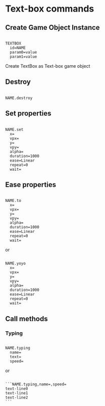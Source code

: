 # Text-box commands

## Create Game Object Instance

```

TEXTBOX
  id=NAME
  param0=value
  param1=value

```

Create TextBox as Text-box game object

## Destroy

```

NAME.destroy

```

## Set properties

```

NAME.set
  x=
  vpx=
  y=
  vpy=
  alpha=
  duration=1000
  ease=Linear
  repeat=0
  wait=

```

## Ease properties

```

NAME.to
  x=
  vpx=
  y=
  vpy=
  alpha=
  duration=1000
  ease=Linear
  repeat=0
  wait=
```

or

```

NAME.yoyo
  x=
  vpx=
  y=
  vpy=
  alpha=
  duration=1000
  ease=Linear
  repeat=0
  wait=

```

## Call methods

### Typing

```

NAME.typing
  name=
  text=
  speed=

```

or

~~~

```NAME.typing,name=,speed=
text-line0
text-line1
text-line2
```

~~~